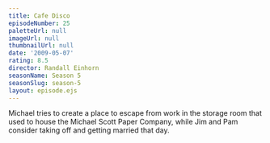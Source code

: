```yaml
---
title: Cafe Disco
episodeNumber: 25
paletteUrl: null
imageUrl: null
thumbnailUrl: null
date: '2009-05-07'
rating: 8.5
director: Randall Einhorn
seasonName: Season 5
seasonSlug: season-5
layout: episode.ejs
---
```


Michael tries to create a place to escape from work in the storage room that used to house the Michael Scott Paper Company, while Jim and Pam consider taking off and getting married that day.